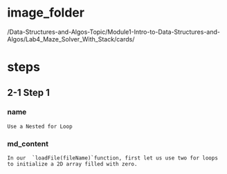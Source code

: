 # image_folder
/Data-Structures-and-Algos-Topic/Module1-Intro-to-Data-Structures-and-Algos/Lab4_Maze_Solver_With_Stack/cards/
 
# steps

## 2-1 Step 1

### name
```
Use a Nested for Loop
```

### md_content
```
In our  `loadFile(fileName)`function, first let us use two for loops to initialize a 2D array filled with zero. 
```
